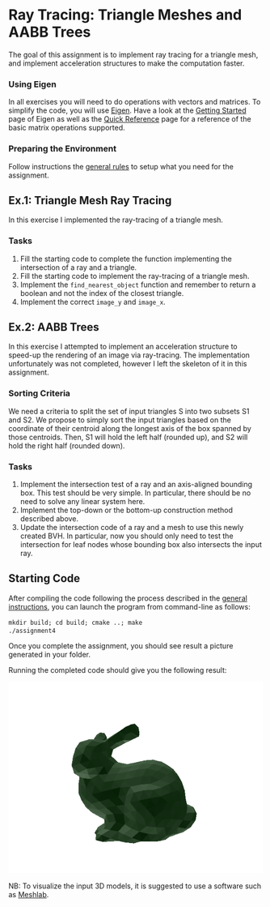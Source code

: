 Ray Tracing: Triangle Meshes and AABB Trees
===========================================

The goal of this assignment is to implement ray tracing for a triangle mesh, and implement acceleration structures to make the computation faster.

### Using Eigen

In all exercises you will need to do operations with vectors and matrices. To simplify the code, you will use [Eigen](http://eigen.tuxfamily.org/).
Have a look at the [Getting Started](http://eigen.tuxfamily.org/dox/GettingStarted.html) page of Eigen as well as the [Quick Reference](http://eigen.tuxfamily.org/dox/group__QuickRefPage.html}) page for a reference of the basic matrix operations supported.

### Preparing the Environment

Follow instructions the [general rules](../Rules.md) to setup what you need for the assignment.


Ex.1: Triangle Mesh Ray Tracing
-------------------------------

In this exercise I implemented the ray-tracing of a triangle mesh.

### Tasks

1. Fill the starting code to complete the function implementing the intersection of a ray and a triangle.
2. Fill the starting code to implement the ray-tracing of a triangle mesh.
3. Implement the `find_nearest_object` function and remember to return a boolean and not the index of the closest triangle.
4. Implement the correct `image_y` and `image_x`.

Ex.2: AABB Trees
----------------

In this exercise I attempted to implement an acceleration structure to speed-up the rendering of an image via ray-tracing. The implementation unfortunately was not completed, however I left the skeleton of it in this assignment.

### Sorting Criteria

We need a criteria to split the set of input triangles S into two subsets S1 and S2. We propose to simply sort the input triangles based on the coordinate of their centroid along the longest axis of the box spanned by those centroids. Then, S1 will hold the left half (rounded up), and S2 will hold the right half (rounded down).

### Tasks

1. Implement the intersection test of a ray and an axis-aligned bounding box. This test should be very simple. In particular, there should be no need to solve any linear system here.
2. Implement the top-down or the bottom-up construction method described above.
3. Update the intersection code of a ray and a mesh to use this newly created BVH. In particular, now you should only need to test the intersection for leaf nodes whose bounding box also intersects the input ray.

Starting Code
-------------

After compiling the code following the process described in the [general instructions](../Rules.md), you can launch the program from command-line as follows:

```
mkdir build; cd build; cmake ..; make
./assignment4
```
Once you complete the assignment, you should see result a picture generated in your folder.

Running the completed code should give you the following result:

![](images/bunny.png?raw=true)

NB: To visualize the input 3D models, it is suggested to use a software such as [Meshlab](http://www.meshlab.net/).
